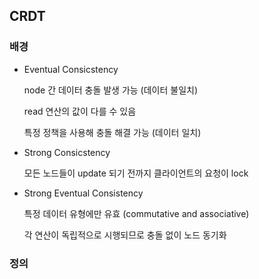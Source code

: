 ## CRDT

### 배경
- Eventual Consicstency
	
	node 간 데이터 충돌 발생 가능 (데이터 불일치)
	
	read 연산의 값이 다를 수 있음
	
	특정 정책을 사용해 충돌 해결 가능 (데이터 일치)

- Strong Consicstency

	모든 노드들이 update 되기 전까지 클라이언트의 요청이 lock

- Strong Eventual Consistency

	특정 데이터 유형에만 유효 (commutative and associative)
	
	각 연산이 독립적으로 시행되므로 충돌 없이 노드 동기화


### 정의
###
